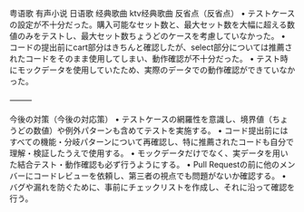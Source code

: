 粤语歌 
有声小说
日语歌
经典歌曲 
ktv经典歌曲
反省点（反省点）
	•	テストケースの設定が不十分だった。購入可能なセット数と、最大セット数を大幅に超える数値のみをテストし、最大セット数ちょうどのケースを考慮していなかった。
	•	コードの提出前にcart部分はきちんと確認したが、select部分については推薦されたコードをそのまま使用してしまい、動作確認が不十分だった。
	•	テスト時にモックデータを使用していたため、実際のデータでの動作確認ができていなかった。

⸻

今後の対策（今後の対応策）
	•	テストケースの網羅性を意識し、境界値（ちょうどの数値）や例外パターンも含めてテストを実施する。
	•	コード提出前にはすべての機能・分岐パターンについて再確認し、特に推薦されたコードも自分で理解・検証したうえで使用する。
	•	モックデータだけでなく、実データを用いた結合テスト・動作確認も必ず行うようにする。
	•	Pull Requestの前に他のメンバーにコードレビューを依頼し、第三者の視点でも問題がないか確認する。
	•	バグや漏れを防ぐために、事前にチェックリストを作成し、それに沿って確認を行う。
